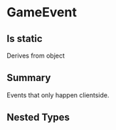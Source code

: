 # GameEvent

## Is static
Derives from object

## Summary

Events that only happen clientside.
## Nested Types

